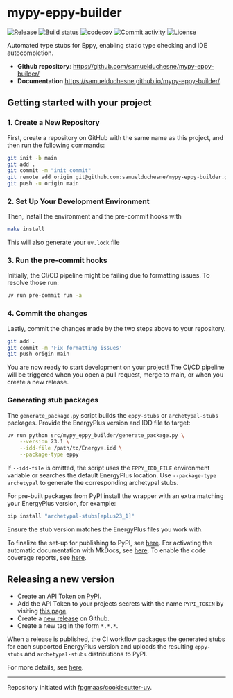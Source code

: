 # mypy-eppy-builder

[![Release](https://img.shields.io/github/v/release/samuelduchesne/mypy-eppy-builder)](https://img.shields.io/github/v/release/samuelduchesne/mypy-eppy-builder)
[![Build status](https://img.shields.io/github/actions/workflow/status/samuelduchesne/mypy-eppy-builder/main.yml?branch=main)](https://github.com/samuelduchesne/mypy-eppy-builder/actions/workflows/main.yml?query=branch%3Amain)
[![codecov](https://codecov.io/gh/samuelduchesne/mypy-eppy-builder/branch/main/graph/badge.svg)](https://codecov.io/gh/samuelduchesne/mypy-eppy-builder)
[![Commit activity](https://img.shields.io/github/commit-activity/m/samuelduchesne/mypy-eppy-builder)](https://img.shields.io/github/commit-activity/m/samuelduchesne/mypy-eppy-builder)
[![License](https://img.shields.io/github/license/samuelduchesne/mypy-eppy-builder)](https://img.shields.io/github/license/samuelduchesne/mypy-eppy-builder)

Automated type stubs for Eppy, enabling static type checking and IDE autocompletion.

- **Github repository**: <https://github.com/samuelduchesne/mypy-eppy-builder/>
- **Documentation** <https://samuelduchesne.github.io/mypy-eppy-builder/>

## Getting started with your project

### 1. Create a New Repository

First, create a repository on GitHub with the same name as this project, and then run the following commands:

```bash
git init -b main
git add .
git commit -m "init commit"
git remote add origin git@github.com:samuelduchesne/mypy-eppy-builder.git
git push -u origin main
```

### 2. Set Up Your Development Environment

Then, install the environment and the pre-commit hooks with

```bash
make install
```

This will also generate your `uv.lock` file

### 3. Run the pre-commit hooks

Initially, the CI/CD pipeline might be failing due to formatting issues. To resolve those run:

```bash
uv run pre-commit run -a
```

### 4. Commit the changes

Lastly, commit the changes made by the two steps above to your repository.

```bash
git add .
git commit -m 'Fix formatting issues'
git push origin main
```

You are now ready to start development on your project!
The CI/CD pipeline will be triggered when you open a pull request, merge to main, or when you create a new release.

### Generating stub packages

The `generate_package.py` script builds the `eppy-stubs` or
`archetypal-stubs` packages. Provide the EnergyPlus version and IDD file
to target:

```bash
uv run python src/mypy_eppy_builder/generate_package.py \
    --version 23.1 \
    --idd-file /path/to/Energy+.idd \
    --package-type eppy
```

If `--idd-file` is omitted, the script uses the `EPPY_IDD_FILE`
environment variable or searches the default EnergyPlus location. Use
`--package-type archetypal` to generate the corresponding archetypal
stubs.

For pre-built packages from PyPI install the wrapper with an extra matching
your EnergyPlus version, for example:

```bash
pip install "archetypal-stubs[eplus23_1]"
```

Ensure the stub version matches the EnergyPlus files you work with.

To finalize the set-up for publishing to PyPI, see [here](https://fpgmaas.github.io/cookiecutter-uv/features/publishing/#set-up-for-pypi).
For activating the automatic documentation with MkDocs, see [here](https://fpgmaas.github.io/cookiecutter-uv/features/mkdocs/#enabling-the-documentation-on-github).
To enable the code coverage reports, see [here](https://fpgmaas.github.io/cookiecutter-uv/features/codecov/).

## Releasing a new version

- Create an API Token on [PyPI](https://pypi.org/).
- Add the API Token to your projects secrets with the name `PYPI_TOKEN` by visiting [this page](https://github.com/samuelduchesne/mypy-eppy-builder/settings/secrets/actions/new).
- Create a [new release](https://github.com/samuelduchesne/mypy-eppy-builder/releases/new) on Github.
- Create a new tag in the form `*.*.*`.

When a release is published, the CI workflow packages the generated
stubs for each supported EnergyPlus version and uploads the resulting
`eppy-stubs` and `archetypal-stubs` distributions to PyPI.

For more details, see [here](https://fpgmaas.github.io/cookiecutter-uv/features/cicd/#how-to-trigger-a-release).

---

Repository initiated with [fpgmaas/cookiecutter-uv](https://github.com/fpgmaas/cookiecutter-uv).
